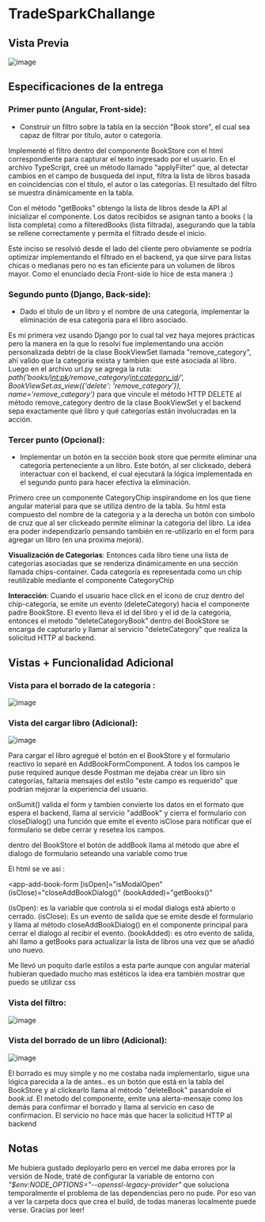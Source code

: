 # TradeSparkChallange

## Vista Previa

![image](https://github.com/user-attachments/assets/ecf20107-8887-4463-ba37-2a2a3f59889c)

## Especificaciones de la entrega

### Primer punto (Angular, Front-side):
- Construir un filtro sobre la tabla en la sección "Book store", el cual sea capaz de filtrar por título, autor o categoría.

Implementé el filtro dentro del componente BookStore con el html correspondiente para capturar el texto ingresado por el usuario. En el archivo TypeScript, creé un método llamado "applyFilter" que, al detectar cambios en el campo de busqueda del input, filtra la lista de libros basada en coincidencias con el título, el autor o las categorías. El resultado del filtro se muestra dinámicamente en la tabla.

Con el método "getBooks" obtengo la lista de libros desde la API al inicializar el componente. Los datos recibidos se asignan tanto a books ( la lista completa) como a filteredBooks (lista filtrada), asegurando que la tabla se rellene correctamente y permita el filtrado desde el inicio.

Este inciso se resolvió desde el lado del cliente pero obviamente se podría optimizar implementando el filtrado en el backend, ya que sirve para listas chicas o medianas pero no es tan eficiente para un volumen de libros mayor. Como el enunciado decía Front-side lo hice de esta manera :)

### Segundo punto (Django, Back-side):
- Dado el título de un libro y el nombre de una categoría, implementar la eliminación de esa categoría para el libro asociado.

Es mi primera vez usando Django por lo cual tal vez haya mejores prácticas pero la manera en la que lo resolví fue implementando una acción personalizada debtri de la clase BookViewSet llamada "remove_category", ahí valido que la categoria exista y tambien que esté asociada al libro. 
Luego en el archivo url.py se agrega la ruta: *path('books/<int:pk>/remove_category/<int:category_id>/', BookViewSet.as_view({'delete': 'remove_category'}), name='remove_category')* para que vincule el método HTTP DELETE al método remove_category dentro de la clase BookViewSet y el backend sepa exactamente qué libro y qué categorías están involucradas en la acción.

### Tercer punto (Opcional):
- Implementar un botón en la sección book store que permite eliminar una categoría perteneciente a un libro. Este botón, al ser clickeado, deberá interactuar con el backend, el cual ejecutará la lógica implementada en el segundo punto para hacer efectiva la eliminación.

Primero cree un componente CategoryChip inspirandome en los que tiene angular material para que se utiliza dentro de la tabla. Su html esta compuesto del nombre de la categoria y a la derecha un botón con simbolo de cruz que al ser clickeado permite eliminar la categoria del libro. La idea era poder independizarlo pensando también en re-utilizarlo en el form para agregar un libro (en una proxima mejora). 

**Visualización de Categorias**: Entonces cada libro tiene una lista de categorías asociadas que se renderiza dinámicamente en una sección llamada chips-container. Cada categoría es representada como un chip reutilizable mediante el componente CategoryChip
  
**Interacción**: Cuando el usuario hace click en el icono de cruz dentro del chip-categoria, se emite un evento (deleteCategory) hacia el componente padre BookStore. El evento lleva el id del libro y el id de la categoria, entonces el metodo "deleteCategoryBook" dentro del BookStore se encarga de capturarlo y llamar al servicio "deleteCategory" que realiza la solicitud HTTP al backend.

## Vistas + Funcionalidad Adicional 


### Vista para el borrado de la categoria :

![image](https://github.com/user-attachments/assets/8822331a-3473-4f59-8c4c-0a7d0c6aa85c)

### Vista del cargar libro (Adicional):

![image](https://github.com/user-attachments/assets/10fdfa19-8ed0-4738-a798-b9ce4d0f1049)

Para cargar el libro agregué el botón en el BookStore y el formulario reactivo lo separé en AddBookFormComponent. A todos los campos le puse required aunque desde Postman me dejaba crear un libro sin categorías, faltaria mensajes del estilo "este campo es requerido" que podrían mejorar la experiencia del usuario. 

onSumit() valida el form y tambien convierte los datos en el formato que espera el backend, llama al servicio "addBook" y cierra el formulario con closeDialog() una función que emite el evento isClose para notificar que el formulario se debe cerrar y resetea los campos. 

dentro del BookStore el botón de addBook llama al método que abre el dialogo de formulario seteando una variable como true

El html se ve asi :

<app-add-book-form
  [isOpen]="isModalOpen"
  (isClose)="closeAddBookDialog()"
  (bookAdded)="getBooks()"
></app-add-book-form>

(isOpen): es la variable que controla si el modal dialogs está abierto o cerrado.
(isClose): Es un evento de salida que se emite desde el formulario y llama al método closeAddBookDialog() en el componente principal para cerrar el dialogo al recibir el evento.
(bookAdded): es otro evento de salida, ahí llamo a getBooks para actualizar la lista de libros una vez que se añadió uno nuevo.

Me llevó un poquito darle estilos a esta parte aunque con angular material hubieran quedado mucho mas estéticos la idea era también mostrar que puedo se utilizar css

### Vista del filtro:

![image](https://github.com/user-attachments/assets/80b6d915-f9e5-44a0-acc5-7b30ca51f48e)


### Vista del borrado de un libro (Adicional):

![image](https://github.com/user-attachments/assets/491a292c-e905-4bf0-9076-5749369a0925)

El borrado es muy simple y no me costaba nada implementarlo, sigue una lógica parecida a la de antes.. es un botón que está en la tabla del BookStore y al clickearlo llama al método "deleteBook" pasandole el *book.id*. El metodo del componente, emite una alerta-mensaje como los demás para confirmar el borrado y llama al servicio en caso de confirmacion. El servicio no hace más que hacer la solicitud HTTP al backend

## Notas

Me hubiera gustado deployarlo pero en vercel me daba errores por la versión de Node, traté de configurar la variable de entorno con  *"$env:NODE_OPTIONS="--openssl-legacy-provider"* que soluciona temporalmente el problema 
de las dependencias pero no pude. Por eso van a ver la carpeta docs que crea el build, de todas maneras localmente puede verse. Gracias por leer!
